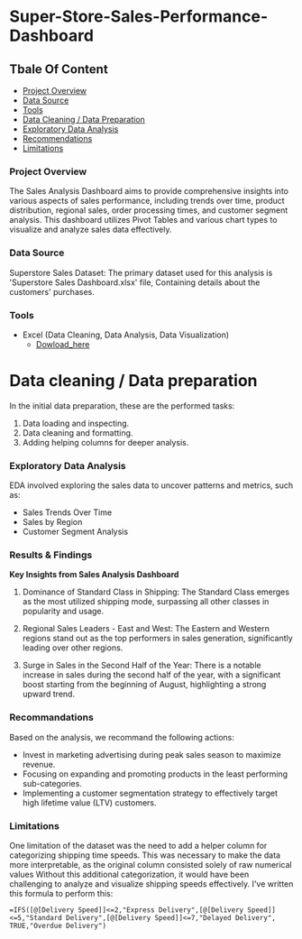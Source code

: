 # Super-Store-Sales-Performance-Dashboard

## Tbale Of Content

- [Project Overview](#Project-Overview)
- [Data Source](#Data-Source)
- [Tools](#Tools)
- [Data Cleaning / Data Preparation](#Data-cleaning--Data-preparation)
- [Exploratory Data Analysis](#Exploratory-Data-Analysis)
- [Recommendations](#recommendations)
- [Limitations](#limitations)
  
### Project Overview

The Sales Analysis Dashboard aims to provide comprehensive insights into various aspects of sales performance,
including trends over time, product distribution, regional sales, order processing times, and customer segment analysis.
This dashboard utilizes Pivot Tables and various chart types to visualize and analyze sales data effectively.

### Data Source

Superstore Sales Dataset: The primary dataset used for this analysis is 'Superstore Sales Dashboard.xlsx' file, Containing details about the customers' purchases.

### Tools

- Excel (Data Cleaning, Data Analysis, Data Visualization)
  - [Dowload_here](https://microsoft.com/)

# Data cleaning / Data preparation

In the initial data preparation, these are the performed tasks:
1. Data loading and inspecting.
2. Data cleaning and formatting.
3. Adding helping columns for deeper analysis.

### Exploratory Data Analysis

EDA involved exploring the sales data to uncover patterns and metrics, such as:
 
- Sales Trends Over Time  
- Sales by Region
- Customer Segment Analysis

### Results & Findings

**Key Insights from Sales Analysis Dashboard**

1. Dominance of Standard Class in Shipping:
The Standard Class emerges as the most utilized shipping mode, surpassing all other classes in popularity and usage.

2. Regional Sales Leaders - East and West:
The Eastern and Western regions stand out as the top performers in sales generation, significantly leading over other regions.

3. Surge in Sales in the Second Half of the Year:
There is a notable increase in sales during the second half of the year, with a significant boost starting from the beginning of August, highlighting a strong upward trend.

### Recommandations

Based on the analysis, we recommand the following actions:
- Invest in marketing advertising during peak sales season to maximize revenue.
- Focusing on expanding and promoting products in the least performing sub-categories.
- Implementing a customer segmentation strategy to effectively target high lifetime value (LTV) customers.
  
### Limitations 

One limitation of the dataset was the need to add a helper column for categorizing shipping time speeds.
This was necessary to make the data more interpretable, as the original column consisted solely of raw numerical values Without this additional categorization,
it would have been challenging to analyze and visualize shipping speeds effectively.
I've written this formula to perform this:
``` Exdel Formula
=IFS([@[Delivery Speed]]<=2,"Express Delivery",[@[Delivery Speed]]<=5,"Standard Delivery",[@[Delivery Speed]]<=7,"Delayed Delivery", TRUE,"Overdue Delivery")
```







